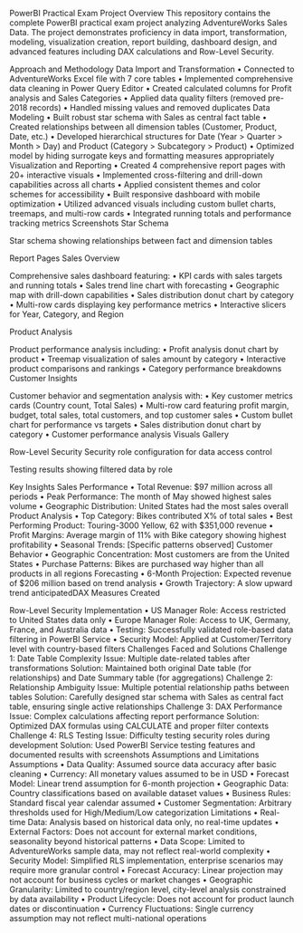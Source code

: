 PowerBI Practical Exam
Project Overview
This repository contains the complete PowerBI practical exam project analyzing AdventureWorks Sales Data. The project demonstrates proficiency in data import, transformation, modeling, visualization creation, report building, dashboard design, and advanced features including DAX calculations and Row-Level Security.

Approach and Methodology
Data Import and Transformation
•	Connected to AdventureWorks Excel file with 7 core tables
•	Implemented comprehensive data cleaning in Power Query Editor
•	Created calculated columns for Profit analysis and Sales Categories
•	Applied data quality filters (removed pre-2018 records)
•	Handled missing values and removed duplicates
Data Modeling
•	Built robust star schema with Sales as central fact table
•	Created relationships between all dimension tables (Customer, Product, Date, etc.)
•	Developed hierarchical structures for Date (Year > Quarter > Month > Day) and Product (Category > Subcategory > Product)
•	Optimized model by hiding surrogate keys and formatting measures appropriately
Visualization and Reporting
•	Created 4 comprehensive report pages with 20+ interactive visuals
•	Implemented cross-filtering and drill-down capabilities across all charts
•	Applied consistent themes and color schemes for accessibility
•	Built responsive dashboard with mobile optimization
•	Utilized advanced visuals including custom bullet charts, treemaps, and multi-row cards
•	Integrated running totals and performance tracking metrics
Screenshots
Star Schema
 
 Star schema showing relationships between fact and dimension tables


Report Pages
Sales Overview
 
 Comprehensive sales dashboard featuring:
•	KPI cards with sales targets and running totals
•	Sales trend line chart with forecasting
•	Geographic map with drill-down capabilities
•	Sales distribution donut chart by category
•	Multi-row cards displaying key performance metrics
•	Interactive slicers for Year, Category, and Region







Product Analysis
 
 Product performance analysis including:
•	Profit analysis donut chart by product
•	Treemap visualization of sales amount by category
•	Interactive product comparisons and rankings
•	Category performance breakdowns
Customer Insights
 
 Customer behavior and segmentation analysis with:
•	Key customer metrics cards (Country count, Total Sales)
•	Multi-row card featuring profit margin, budget, total sales, total customers, and top customer sales
•	Custom bullet chart for performance vs targets
•	Sales distribution donut chart by category
•	Customer performance analysis
Visuals Gallery
 
Row-Level Security
 Security role configuration for data access control
 
 Testing results showing filtered data by role
 
Key Insights
Sales Performance
•	Total Revenue: $97 million across all periods
•	Peak Performance: The month of May showed highest sales volume
•	Geographic Distribution: United States had the most sales overall
Product Analysis
•	Top Category: Bikes contributed X% of total sales
•	Best Performing Product: Touring-3000 Yellow, 62 with $351,000 revenue
•	Profit Margins: Average margin of 11% with Bike category showing highest profitability
•	Seasonal Trends: [Specific patterns observed]
Customer Behavior
•	Geographic Concentration: Most customers are from the United States
•	Purchase Patterns: Bikes are purchased way higher than all products in all regions
Forecasting
•	6-Month Projection: Expected revenue of $206 million based on trend analysis
•	Growth Trajectory: A slow upward trend anticipatedDAX Measures Created

Row-Level Security Implementation
•	US Manager Role: Access restricted to United States data only
•	Europe Manager Role: Access to UK, Germany, France, and Australia data
•	Testing: Successfully validated role-based data filtering in PowerBI Service
•	Security Model: Applied at Customer/Territory level with country-based filters
Challenges Faced and Solutions
Challenge 1: Date Table Complexity
Issue: Multiple date-related tables after transformations Solution: Maintained both original Date table (for relationships) and Date Summary table (for aggregations)
Challenge 2: Relationship Ambiguity
Issue: Multiple potential relationship paths between tables Solution: Carefully designed star schema with Sales as central fact table, ensuring single active relationships
Challenge 3: DAX Performance
Issue: Complex calculations affecting report performance Solution: Optimized DAX formulas using CALCULATE and proper filter contexts
Challenge 4: RLS Testing
Issue: Difficulty testing security roles during development Solution: Used PowerBI Service testing features and documented results with screenshots
Assumptions and Limitations
Assumptions
•	Data Quality: Assumed source data accuracy after basic cleaning
•	Currency: All monetary values assumed to be in USD
•	Forecast Model: Linear trend assumption for 6-month projection
•	Geographic Data: Country classifications based on available dataset values
•	Business Rules: Standard fiscal year calendar assumed
•	Customer Segmentation: Arbitrary thresholds used for High/Medium/Low categorization
Limitations
•	Real-time Data: Analysis based on historical data only, no real-time updates
•	External Factors: Does not account for external market conditions, seasonality beyond historical patterns
•	Data Scope: Limited to AdventureWorks sample data, may not reflect real-world complexity
•	Security Model: Simplified RLS implementation, enterprise scenarios may require more granular control
•	Forecast Accuracy: Linear projection may not account for business cycles or market changes
•	Geographic Granularity: Limited to country/region level, city-level analysis constrained by data availability
•	Product Lifecycle: Does not account for product launch dates or discontinuation
•	Currency Fluctuations: Single currency assumption may not reflect multi-national operations
